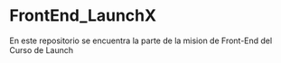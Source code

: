 # FrontEnd_LaunchX
En este repositorio se encuentra la parte de la mision de Front-End del Curso de Launch 
